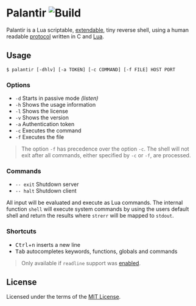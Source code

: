 # Palantir ![Build](https://img.shields.io/travis/cuhsat/palantir.svg)
Palantir is a Lua scriptable, [extendable](doc/environment.md), tiny reverse 
shell, using a human readable [protocol](doc/protocol.md) written in C and 
[Lua](https://www.lua.org).

## Usage
```
$ palantir [-dhlv] [-a TOKEN] [-c COMMAND] [-f FILE] HOST PORT
```

### Options
* `-d` Starts in passive mode _(listen)_
* `-h` Shows the usage information
* `-l` Shows the license
* `-v` Shows the version
* `-a` Authentication token
* `-c` Executes the command
* `-f` Executes the file

> The option `-f` has precedence over the option `-c`. The shell will not exit 
> after all commands, either specified by `-c` or `-f`, are processed.

### Commands
* `-- exit` Shutdown server
* `-- halt` Shutdown client

All input will be evaluated and execute as Lua commands. The internal function
`shell` will execute system commands by using the users default shell and 
return the results where `strerr` will be mapped to `stdout`.

### Shortcuts
* <kbd>Ctrl</kbd>+<kbd>n</kbd> inserts a new line
* <kbd>Tab</kbd> autocompletes keywords, functions, globals and commands

> Only available if `readline` support was [enabled](doc/build.md).

## License
Licensed under the terms of the [MIT License](LICENSE).
